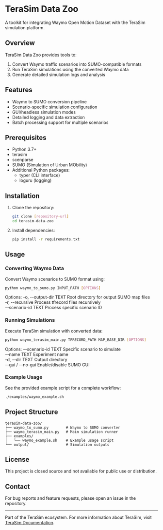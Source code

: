# TeraSim Data Zoo

A toolkit for integrating Waymo Open Motion Dataset with the TeraSim simulation platform.

## Overview

TeraSim Data Zoo provides tools to:
1. Convert Waymo traffic scenarios into SUMO-compatible formats
2. Run TeraSim simulations using the converted Waymo data
3. Generate detailed simulation logs and analysis

## Features

- Waymo to SUMO conversion pipeline
- Scenario-specific simulation configuration
- GUI/headless simulation modes
- Detailed logging and data extraction
- Batch processing support for multiple scenarios

## Prerequisites

- Python 3.7+
- terasim
- scenparse
- SUMO (Simulation of Urban MObility)
- Additional Python packages:
  - typer (CLI interface)
  - loguru (logging)

## Installation

1. Clone the repository:
    ```bash
    git clone [repository-url]
    cd terasim-data-zoo
    ```

2. Install dependencies:
    ```bash
    pip install -r requirements.txt
    ```

## Usage

### Converting Waymo Data

Convert Waymo scenarios to SUMO format using:
```bash
python waymo_to_sumo.py INPUT_PATH [OPTIONS]
```

Options:
  -o, --output-dir TEXT     Root directory for output SUMO map files  
  -r, --recursive           Process tfrecord files recursively  
  --scenario-id TEXT        Process specific scenario ID  

### Running Simulations

Execute TeraSim simulation with converted data:
```bash
python waymo_terasim_main.py TFRECORD_PATH MAP_BASE_DIR [OPTIONS]
```

Options:
  --scenario-id TEXT        Specific scenario to simulate  
  --name TEXT               Experiment name  
  -d, --dir TEXT           Output directory  
  --gui / --no-gui         Enable/disable SUMO GUI  

### Example Usage

See the provided example script for a complete workflow:
```bash
./examples/waymo_example.sh
```

## Project Structure

```
terasim-data-zoo/
├── waymo_to_sumo.py        # Waymo to SUMO converter
├── waymo_terasim_main.py   # Main simulation runner
├── examples/
│   └── waymo_example.sh    # Example usage script
└── output/                 # Simulation outputs
```

## License

This project is closed source and not available for public use or distribution.

## Contact

For bug reports and feature requests, please open an issue in the repository.

---

Part of the TeraSim ecosystem. For more information about TeraSim, visit [TeraSim Documentation](https://github.com/michigan-traffic-lab/TeraSim).
